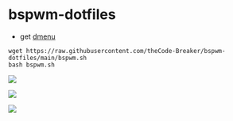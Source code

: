 # bspwm-dotfiles

* get [dmenu](https://github.com/axyl-os/axyl-dmenu) 
``` 
wget https://raw.githubusercontent.com/theCode-Breaker/bspwm-dotfiles/main/bspwm.sh 
bash bspwm.sh
```

![](https://raw.githubusercontent.com/theCode-Breaker/bspwm-dotfiles/main/assets/1.png)

![](https://raw.githubusercontent.com/theCode-Breaker/bspwm-dotfiles/main/assets/2.png)

![](https://raw.githubusercontent.com/theCode-Breaker/bspwm-dotfiles/main/assets/3.png)
